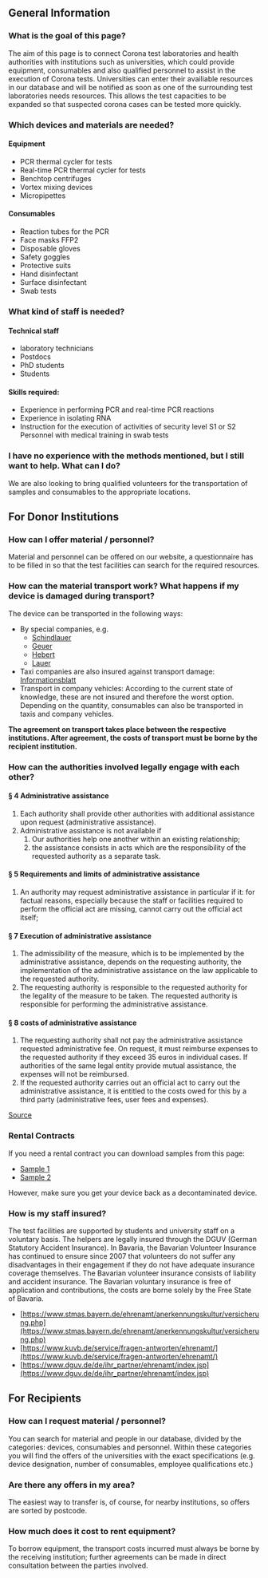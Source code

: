 ## General Information

### What is the goal of this page?

The aim of this page is to connect Corona test laboratories and health authorities with institutions such as universities, which could provide equipment, consumables and also qualified personnel to assist in the execution of Corona tests. Universities can enter their availiable resources in our database and will be notified as soon as one of the surrounding test laboratories needs resources. This allows the test capacities to be expanded so that suspected corona cases can be tested more quickly.


### Which devices and materials are needed?

#### Equipment

* PCR thermal cycler for tests
* Real-time PCR thermal cycler for tests
* Benchtop centrifuges
* Vortex mixing devices
* Micropipettes

#### Consumables

* Reaction tubes for the PCR
* Face masks FFP2
* Disposable gloves 
* Safety goggles
* Protective suits
* Hand disinfectant
* Surface disinfectant
* Swab tests


### What kind of staff is needed?

#### Technical staff

* laboratory technicians
* Postdocs
* PhD students
* Students

#### Skills required:

* Experience in performing PCR and real-time PCR reactions 
* Experience in isolating RNA
* Instruction for the execution of activities of security level S1 or S2 Personnel with medical training in swab tests


### I have no experience with the methods mentioned, but I still want to help. What can I do?

We are also looking to bring qualified volunteers for the transportation of samples and consumables to the appropriate locations.


## For Donor Institutions

### How can I offer material / personnel?

Material and personnel can be offered on our website, a questionnaire has to be filled in so that the test facilities can search for the required resources.


### How can the material transport work? What happens if my device is damaged during transport?

The device can be transported in the following ways:

* By special companies, e.g.
    - [Schindlauer](https://www.schindlauer.de/betriebsumzug-muenchen/umzug-labore-high-tech-muenchen.html)
    - [Geuer](https://www.geuer.de/laborumzug/)
    - [Hebert](https://www.hebert.de/high-tech-transport-laborumzug/)
    - [Lauer](https://www.umzugs-lauer.de/business-umzug/labor-umzug/)
* Taxi companies are also insured against transport damage: [Informationsblatt](https://www.daserste.de/information/politik-weltgeschehen/morgenmagazin/service/recht-im-taxi-download-100.pdf)
* Transport in company vehicles: According to the current state of knowledge, these are not insured and therefore the worst option. Depending on the quantity, consumables can also be transported in taxis and company vehicles.

**The agreement on transport takes place between the respective institutions. After agreement, the costs of transport must be borne by the recipient institution.**


### How can the authorities involved legally engage with each other?

#### § 4 Administrative assistance

1. Each authority shall provide other authorities with additional assistance upon request (administrative assistance).
2. Administrative assistance is not available if
    1. Our authorities help one another within an existing relationship;
    1. the assistance consists in acts which are the responsibility of the requested authority as a separate task.

#### § 5 Requirements and limits of administrative assistance

1. An authority may request administrative assistance in particular if it: for factual reasons, especially because the staff or facilities required to perform the official act are missing, cannot carry out the official act itself;

#### § 7 Execution of administrative assistance

1. The admissibility of the measure, which is to be implemented by the administrative assistance, depends on the requesting authority, the implementation of the administrative assistance on the law applicable to the requested authority.
2. The requesting authority is responsible to the requested authority for the legality of the measure to be taken. The requested authority is responsible for performing the administrative assistance.

#### § 8 costs of administrative assistance

1. The requesting authority shall not pay the administrative assistance requested administrative fee. On request, it must reimburse expenses to the requested authority if they exceed 35 euros in individual cases. If authorities of the same legal entity provide mutual assistance, the expenses will not be reimbursed.
2. If the requested authority carries out an official act to carry out the administrative assistance, it is entitled to the costs owed for this by a third party (administrative fees, user fees and expenses).

[Source](https://www.gesetze-im-internet.de/vwvfg/BJNR012530976.html#BJNR012530976BJNG002000310)


### Rental Contracts

If you need a rental contract you can download samples from this page:

* [Sample 1](https://www.bvmed.de/de/recht/healthcare-compliance/mustervertraege)
* [Sample 2](https://www.tirol-kliniken.at/data.cfm?vpath=ma-wartbare-inhalte/lkh-hall/leihgeraete3/leihvertrag)

However, make sure you get your device back as a decontaminated device.


### How is my staff insured?

The test facilities are supported by students and university staff on a voluntary basis. The helpers are legally insured through the DGUV (German Statutory Accident Insurance). In Bavaria, the Bavarian Volunteer Insurance has continued to ensure since 2007 that volunteers do not suffer any disadvantages in their engagement if they do not have adequate insurance coverage themselves. The Bavarian volunteer insurance consists of liability and accident insurance. The Bavarian voluntary insurance is free of application and contributions, the costs are borne solely by the Free State of Bavaria.

* [https://www.stmas.bayern.de/ehrenamt/anerkennungskultur/versicherung.php](https://www.stmas.bayern.de/ehrenamt/anerkennungskultur/versicherung.php)
* [https://www.kuvb.de/service/fragen-antworten/ehrenamt/](https://www.kuvb.de/service/fragen-antworten/ehrenamt/)
* [https://www.dguv.de/de/ihr_partner/ehrenamt/index.jsp](https://www.dguv.de/de/ihr_partner/ehrenamt/index.jsp)


## For Recipients

### How can I request material / personnel?

You can search for material and people in our database, divided by the categories: devices, consumables and personnel. Within these categories you will find the offers of the universities with the exact specifications (e.g. device designation, number of consumables, employee qualifications etc.)

### Are there any offers in my area?

The easiest way to transfer is, of course, for nearby institutions, so offers are sorted by postcode.

### How much does it cost to rent equipment?

To borrow equipment, the transport costs incurred must always be borne by the receiving institution; further agreements can be made in direct consultation between the parties involved.
